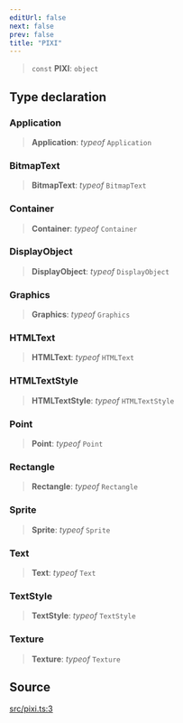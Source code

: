 ```yaml
---
editUrl: false
next: false
prev: false
title: "PIXI"
---
```


> `const` **PIXI**: `object`

## Type declaration

### Application

> **Application**: *typeof* `Application`

### BitmapText

> **BitmapText**: *typeof* `BitmapText`

### Container

> **Container**: *typeof* `Container`

### DisplayObject

> **DisplayObject**: *typeof* `DisplayObject`

### Graphics

> **Graphics**: *typeof* `Graphics`

### HTMLText

> **HTMLText**: *typeof* `HTMLText`

### HTMLTextStyle

> **HTMLTextStyle**: *typeof* `HTMLTextStyle`

### Point

> **Point**: *typeof* `Point`

### Rectangle

> **Rectangle**: *typeof* `Rectangle`

### Sprite

> **Sprite**: *typeof* `Sprite`

### Text

> **Text**: *typeof* `Text`

### TextStyle

> **TextStyle**: *typeof* `TextStyle`

### Texture

> **Texture**: *typeof* `Texture`

## Source

[src/pixi.ts:3](https://github.com/relishinc/dill-pixel/blob/543438455c9a47928084300159416186c2aa1095/src/pixi.ts#L3)
